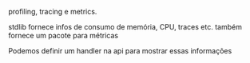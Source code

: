 profiling, tracing e metrics.

stdlib fornece infos de consumo de memória, CPU, traces etc.
também fornece um pacote para métricas

Podemos definir um handler na api para mostrar essas informações



